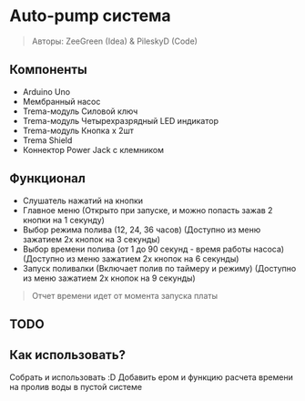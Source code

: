 # Auto-pump система

> Авторы: ZeeGreen (Idea) & PileskyD (Code)

## Компоненты

- Arduino Uno
- Мембранный насос
- Trema-модуль Силовой ключ
- Trema-модуль Четырехразрядный LED индикатор
- Trema-модуль Кнопка х 2шт
- Trema Shield
- Коннектор Power Jack с клемником

## Функционал

- Слушатель нажатий на кнопки
- Главное меню (Открыто при запуске, и можно попасть зажав 2 кнопки на 1 секунду) 
- Выбор режима полива (12, 24, 36 часов) (Доступно из меню зажатием 2х кнопок на 3 секунды)
- Выбор времени полива (от 1 до 90 секунд - время работы насоса) (Доступно из меню зажатием 2х кнопок на 6 секунды)
- Запуск поливалки (Включает полив по таймеру и режиму) (Доступно из меню зажатием 2х кнопок на 9 секунды)

> Отчет времени идет от момента запуска платы

## TODO
## Как использовать?

Собрать и использовать :D
Добавить ером и функцию расчета времени на пролив воды в пустой системе